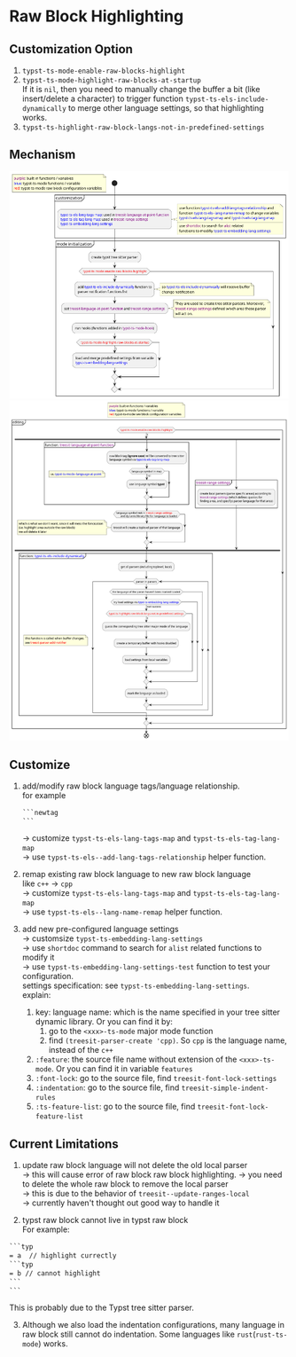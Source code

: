 # Raw Block Highlighting

## Customization Option
1. `typst-ts-mode-enable-raw-blocks-highlight`  
2. `typst-ts-mode-highlight-raw-blocks-at-startup`  
If it is `nil`, then you need to manually change the buffer a bit (like insert/delete
a character) to trigger function `typst-ts-els-include-dynamically` to merge other
language settings, so that highlighting works.
3. `typst-ts-highlight-raw-block-langs-not-in-predefined-settings`

## Mechanism

![0](../assets/raw-block-highlighting-mechanism-explain-0.png)  
![1](../assets/raw-block-highlighting-mechanism-explain-1.png)  

## Customize
1. add/modify raw block language tags/language relationship.  
   for example   
   ~~~typst
   ```newtag
   ```
   ~~~
   -> customize `typst-ts-els-lang-tags-map` and `typst-ts-els-tag-lang-map`   
   -> use `typst-ts-els--add-lang-tags-relationship` helper function.  
2. remap existing raw block language to new raw block language  
   like `c++` -> `cpp`  
   -> customize `typst-ts-els-lang-tags-map` and `typst-ts-els-tag-lang-map`  
   -> use `typst-ts-els--lang-name-remap` helper function.  
   
3. add new pre-configured language settings  
   -> customsize `typst-ts-embedding-lang-settings`  
   -> use `shortdoc` command to search for `alist` related functions to modify it  
   -> use `typst-ts-embedding-lang-settings-test` function to test your configuration.  
   settings specification: see `typst-ts-embedding-lang-settings`.  
   explain:  
   1. key: language name: which is the name specified in your tree sitter dynamic library. Or you can find it by:   
      1. go to the `<xxx>-ts-mode` major mode function  
      2. find `(treesit-parser-create 'cpp)`. So `cpp` is the language name, instead
      of the `c++`  
   2. `:feature`: the source file name without extension of the `<xxx>-ts-mode`. Or
      you can find it in variable `features`  
   3. `:font-lock`: go to the source file, find `treesit-font-lock-settings`  
   4. `:indentation`: go to the source file, find `treesit-simple-indent-rules`  
   5. `:ts-feature-list`: go to the source file, find `treesit-font-lock-feature-list`  

## Current Limitations

1. update raw block language will not delete the old local parser  
   -> this will cause error of raw block raw block highlighting.
   -> you need to delete the whole raw block to remove the local parser  
   -> this is due to the behavior of `treesit--update-ranges-local`  
   -> currently haven't thought out good way to handle it  
   
2. typst raw block cannot live in typst raw block  
For example:
~~~typst
```typ
= a  // highlight currectly
```typ
= b // cannot highlight
```
```
~~~
This is probably due to the Typst tree sitter parser.

3. Although we also load the indentation configurations, many language in raw block
still cannot do indentation. Some languages like `rust`(`rust-ts-mode`) works.
